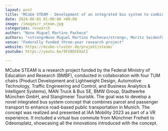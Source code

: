 ```yaml
---
layout: post
title: "MCube STEAM - Development of an integrated bus system to combine passenger and parcel transport"
date: 2024-06-01 01:00:00 +00:00
image: /images/r_steam.jpg
categories: research
author: "Nuno Miguel Martins Pacheco"
authors: "<strong>Nuno Miguel Martins Pacheco</strong>, Moritz Seidenfus, Martin Frank, Fabian Fehn, Roman Engelhardt, Benedikt Lienkamp, Markus Mörtl, Michael Roth, Jan Rössnig, Thorsten Bergmeier-Trede, Maximilian Wegner"
venue: "Federally funded three-year research project"
website: https://mcube-cluster.de/projekt/steam/
youtube: https://youtu.be/9FU8QtEOalI

---
```


MCube STEAM is a research project funded by the Federal Ministry of Education and Research (BMBF), conducted in collaboration with four TUM chairs (Product Development and Lightweight Design, Automotive Technology, Traffic Engineering and Control, and Business Analytics & Intelligent Systems), MAN Truck & Bus SE, BMW Group, Stadtwerke München GmbH, and Stanglmeier Touristik. The goal was to develop a novel integrated bus system concept that combines parcel and passenger transport to enhance road-based public transportation in Munich. The concept was realized and presented at IAA Mobility 2023 as part of a VR experience. It included a virtual bus commute from Münchner Freiheit to Odeonsplatz, showcasing all the innovations introduced with the concept.